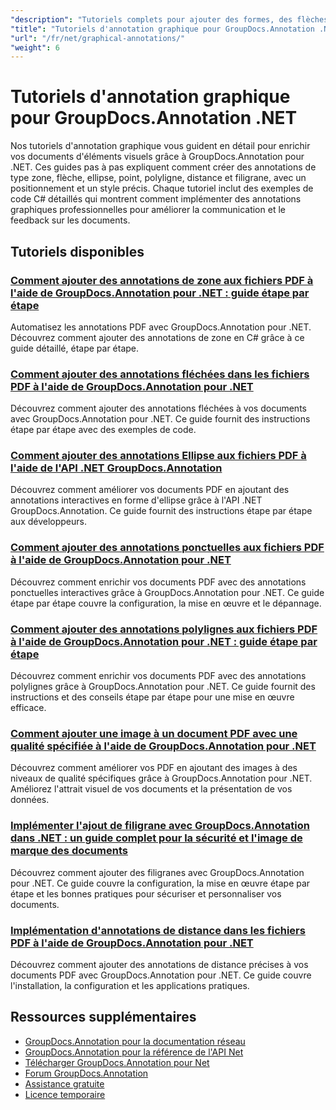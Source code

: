 ```yaml
---
"description": "Tutoriels complets pour ajouter des formes, des flèches, des images et des éléments graphiques dans des documents avec GroupDocs.Annotation pour .NET."
"title": "Tutoriels d'annotation graphique pour GroupDocs.Annotation .NET"
"url": "/fr/net/graphical-annotations/"
"weight": 6
---
```


# Tutoriels d'annotation graphique pour GroupDocs.Annotation .NET

Nos tutoriels d'annotation graphique vous guident en détail pour enrichir vos documents d'éléments visuels grâce à GroupDocs.Annotation pour .NET. Ces guides pas à pas expliquent comment créer des annotations de type zone, flèche, ellipse, point, polyligne, distance et filigrane, avec un positionnement et un style précis. Chaque tutoriel inclut des exemples de code C# détaillés qui montrent comment implémenter des annotations graphiques professionnelles pour améliorer la communication et le feedback sur les documents.

## Tutoriels disponibles

### [Comment ajouter des annotations de zone aux fichiers PDF à l'aide de GroupDocs.Annotation pour .NET : guide étape par étape](./groupdocs-annotation-net-area-pdf/)
Automatisez les annotations PDF avec GroupDocs.Annotation pour .NET. Découvrez comment ajouter des annotations de zone en C# grâce à ce guide détaillé, étape par étape.

### [Comment ajouter des annotations fléchées dans les fichiers PDF à l'aide de GroupDocs.Annotation pour .NET](./add-arrow-annotations-groupdocs-annotation-dotnet/)
Découvrez comment ajouter des annotations fléchées à vos documents avec GroupDocs.Annotation pour .NET. Ce guide fournit des instructions étape par étape avec des exemples de code.

### [Comment ajouter des annotations Ellipse aux fichiers PDF à l'aide de l'API .NET GroupDocs.Annotation](./add-ellipse-annotation-groupdocs-annotation-dotnet/)
Découvrez comment améliorer vos documents PDF en ajoutant des annotations interactives en forme d'ellipse grâce à l'API .NET GroupDocs.Annotation. Ce guide fournit des instructions étape par étape aux développeurs.

### [Comment ajouter des annotations ponctuelles aux fichiers PDF à l'aide de GroupDocs.Annotation pour .NET](./groupdocs-annotation-net-point-annotations-pdf/)
Découvrez comment enrichir vos documents PDF avec des annotations ponctuelles interactives grâce à GroupDocs.Annotation pour .NET. Ce guide étape par étape couvre la configuration, la mise en œuvre et le dépannage.

### [Comment ajouter des annotations polylignes aux fichiers PDF à l'aide de GroupDocs.Annotation pour .NET : guide étape par étape](./polyline-annotation-groupdocs-net-guide/)
Découvrez comment enrichir vos documents PDF avec des annotations polylignes grâce à GroupDocs.Annotation pour .NET. Ce guide fournit des instructions et des conseils étape par étape pour une mise en œuvre efficace.

### [Comment ajouter une image à un document PDF avec une qualité spécifiée à l'aide de GroupDocs.Annotation pour .NET](./add-image-pdf-quality-groupdocs-annotation-net/)
Découvrez comment améliorer vos PDF en ajoutant des images à des niveaux de qualité spécifiques grâce à GroupDocs.Annotation pour .NET. Améliorez l'attrait visuel de vos documents et la présentation de vos données.

### [Implémenter l'ajout de filigrane avec GroupDocs.Annotation dans .NET : un guide complet pour la sécurité et l'image de marque des documents](./add-watermark-groupdocs-annotation-net-guide/)
Découvrez comment ajouter des filigranes avec GroupDocs.Annotation pour .NET. Ce guide couvre la configuration, la mise en œuvre étape par étape et les bonnes pratiques pour sécuriser et personnaliser vos documents.

### [Implémentation d'annotations de distance dans les fichiers PDF à l'aide de GroupDocs.Annotation pour .NET](./implement-distance-annotations-pdfs-groupdocs-dotnet/)
Découvrez comment ajouter des annotations de distance précises à vos documents PDF avec GroupDocs.Annotation pour .NET. Ce guide couvre l'installation, la configuration et les applications pratiques.

## Ressources supplémentaires

- [GroupDocs.Annotation pour la documentation réseau](https://docs.groupdocs.com/annotation/net/)
- [GroupDocs.Annotation pour la référence de l'API Net](https://reference.groupdocs.com/annotation/net/)
- [Télécharger GroupDocs.Annotation pour Net](https://releases.groupdocs.com/annotation/net/)
- [Forum GroupDocs.Annotation](https://forum.groupdocs.com/c/annotation)
- [Assistance gratuite](https://forum.groupdocs.com/)
- [Licence temporaire](https://purchase.groupdocs.com/temporary-license/)